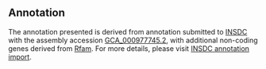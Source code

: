 

Annotation
----------

The annotation presented is derived from annotation submitted to
[INSDC](http://www.insdc.org) with the assembly accession
[GCA\_000977745.2](http://www.ebi.ac.uk/ena/data/view/GCA_000977745.2),
with additional non-coding genes derived from
[Rfam](http://rfam.xfam.org/). For more details, please visit [INSDC
annotation
import](http://ensemblgenomes.org/info/data/insdc_annotation).
